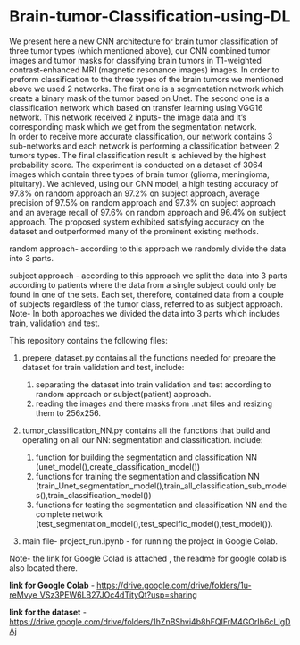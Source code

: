 # Brain-tumor-Classification-using-DL
We present here a new CNN architecture for brain tumor classification of three tumor types (which mentioned above), our CNN combined tumor images and tumor masks for classifying brain tumors in T1-weighted contrast-enhanced MRI (magnetic resonance images) images.
In order to preform classification to the three types of the brain tumors we mentioned above we used 2 networks. The first one is a segmentation network which create a binary mask of the tumor based on Unet. The second one is a classification network which based on transfer learning using VGG16 network. This network received 2 inputs- the image data and it’s corresponding mask which we get from the segmentation network.  
In order to receive more accurate classification, our network contains 3 sub-networks and each network is performing a classification between 2 tumors types. The final classification result is achieved by the highest probability score.
The experiment is conducted on a dataset of 3064 images which contain three types of brain tumor (glioma, meningioma, pituitary). We achieved, using our CNN model, a high testing accuracy of 97.8% on random approach an 97.2% on subject approach, average precision of 97.5% on random approach and 97.3% on subject approach and an average recall of 97.6% on random approach and 96.4% on subject approach. The proposed system exhibited satisfying accuracy on the dataset and outperformed many of the prominent existing methods.

random approach- according to this approach we randomly divide the data into 3 parts.

subject approach - according to this approach we split the data into 3 parts according to patients where the data from a single subject could only be found in one of the sets. Each set, therefore, contained data from a couple of subjects regardless of the tumor class, referred to as subject approach.
Note- In both approaches we divided the data into 3 parts which includes train, validation and test.

This repository contains the following files:
1. prepere_dataset.py contains all the functions needed for prepare the dataset for train validation and test, include: 
    1) separating the dataset into train validation and test according to random approach or subject(patient) approach.
    2) reading the images and there masks from .mat files and resizing them to 256x256.
    
2. tumor_classification_NN.py contains all the functions that build and operating on all our NN: segmentation and classification.
include:
    1) function for building the segmentation and classification NN (unet_model(),create_classification_model())
    2) functions for training the segmentation and classification NN (train_Unet_segmentation_model(),train_all_classification_sub_models(),train_classification_model())
    3) functions for testing the segmentation and classification NN and the complete network (test_segmentation_model(),test_specific_model(),test_model()).

3. main file- project_run.ipynb - for running the project in Google Colab. 

Note- the link for Google Colad is attached , the readme for google colab is also located there.

**link for Google Colab** - https://drive.google.com/drive/folders/1u-reMvye_VSz3PEW6LB27JOc4dTityQt?usp=sharing

**link for the dataset** -  https://drive.google.com/drive/folders/1hZnBShvi4b8hFQIFrM4GOrIb6cLIgDAj
